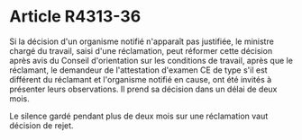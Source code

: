 # Article R4313-36

Si la décision d'un organisme notifié n'apparaît pas justifiée, le ministre chargé du travail, saisi d'une réclamation, peut réformer cette décision après avis du Conseil d'orientation sur les conditions de travail, après que le réclamant, le demandeur de l'attestation d'examen CE de type s'il est différent du réclamant et l'organisme notifié en cause, ont été invités à présenter leurs observations. Il prend sa décision dans un délai de deux mois. 

Le silence gardé pendant plus de deux mois sur une réclamation vaut décision de rejet.